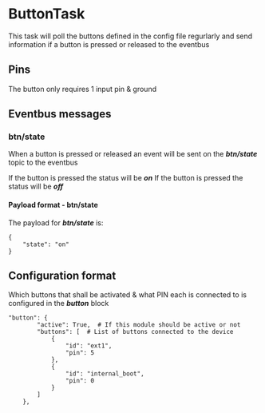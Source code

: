 # ButtonTask
This task will poll the buttons defined in the config file regurlarly and send information if a button is pressed or released to the eventbus

## Pins
The button only requires 1 input pin & ground

## Eventbus messages
### btn/state
When a button is pressed or released an event will be sent on the ***btn/state*** topic to the eventbus

If the button is pressed the status will be ***on***
If the button is pressed the status will be ***off***


#### Payload format - btn/state
The payload for ***btn/state*** is:

```
{
    "state": "on"
}
```

## Configuration format
Which buttons that shall be activated & what PIN each is connected to is configured in the ***button*** block

```
"button": {
        "active": True,  # If this module should be active or not
        "buttons": [  # List of buttons connected to the device
            {
                "id": "ext1",
                "pin": 5
            },
            {
                "id": "internal_boot",
                "pin": 0
            }
        ]        
    },
```
